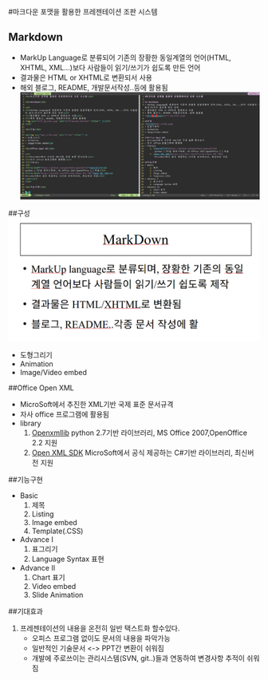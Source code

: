 #마크다운 포맷을 활용한 프레젠테이션 조판 시스템

## Markdown
* MarkUp Language로 분류되어 기존의 장황한 동일계열의 언어(HTML, XHTML, XML...)보다 사람들이 읽기/쓰기가 쉽도록 만든 언어
* 결과물은 HTML or XHTML로 변환되서 사용
* 해외 블로그, README, 개발문서작성..등에 활용됨
![diff_md_html](diff_md_html.png)

##구성
![slide](ppt_slide.png)
* 도형그리기
* Animation
* Image/Video embed

##Office Open XML
* MicroSoft에서 추진한 XML기반 국제 표준 문서규격
* 자사 office 프로그램에 활용됨
* library
	1. [Openxmllib](https://github.com/glenfant/openxmllib)
		python 2.7기반 라이브러리, MS Office 2007,OpenOffice 2.2 지원
	2. [Open XML SDK](https://github.com/OfficeDev/Open-XML-SDK)
		MicroSoft에서 공식 제공하는 C#기반 라이브러리, 최신버전 지원
        
##기능구현
* Basic
	1. 제목
	2. Listing
	3. Image embed
    4. Template(.CSS)
* Advance I
	1. 표그리기
	2. Language Syntax 표현
* Advance II
	1. Chart 표기
	2. Video embed
	3. Slide Animation

##기대효과
1. 프레젠테이션의 내용을 온전히 일반 택스트화 할수있다.
	* 오피스 프로그램 없이도 문서의 내용을 파악가능
	* 일반적인 기술문서 <-> PPT간 변환이 쉬워짐
	* 개발에 주로쓰이는 관리시스템(SVN, git..)들과 연동하여 변경사항 추적이 쉬워짐